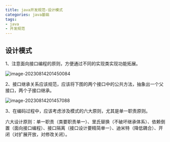 ```yaml
---
title: java开发规范-设计模式
categories: java基础
tags:
- java
- 开发规范
---
```


## 设计模式

1、注意面向接口编程的原则，方便通过不同的实现类实现功能拓展。

![image-20230814201450084](https://hanser373.oss-cn-beijing.aliyuncs.com/img/202308142014203.png)

2、接口继承关系应该规范，应该将下图的两个接口中的公共方法，抽象出一个父接口，两个子接口继承。

![image-20230814201457088](https://hanser373.oss-cn-beijing.aliyuncs.com/img/202308142014176.png)

3、在编码过程中，应该考虑涉及模式的六大原则，尤其是单一职责原则。

六大设计原则：单一职责（类要职责单一）、里氏替换（不破坏继承体系）、依赖倒置（面向接口编程）、接口隔离（接口设计要精简单一）、迪米特（降低耦合）、开闭（对扩展开放，对修改关闭）。